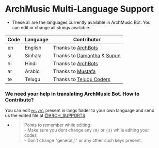 # ArchMusic Multi-Language Support

- These all are the languages currently available in ArchMusic Bot. You can edit or change all strings available.

| Code | Language | Contributor |
|-|-------|-------|
| en | English | Thanks to [ArchBots](https://t.me/ArchBots)
| si | Sinhala  | Thanks to [Damantha](https://t.me/MrItzme) & [Supun](https://t.me/Supunma)
| hi | Hindi  | Thanks to [ArchBots](https://t.me/ARCH_SUPPORTS)
| ar | Arabic | Thanks to [Mustafa](https://t.me/tr_4z)
| te | Telugu | Thanks to [Telugu Coders](https://t.me/tgshadow_fighters)


### We need your help in translating ArchMusic Bot. How to Contribute?

You can edit [`en.yml`](https://github.com/ArchBots/ArchMusic/blob/master/strings/langs/en.yml) present in langs folder to your own language and send us the edited file at [@ARCH_SUPPORTS](https://t.me/ARCH_SUPPORTS)

- > Points to remember while editing : <br> - Make sure you dont change any `{0}` or `{1}` while editing your codes <br> - Don’t change "general_1" or any other such keys present.
